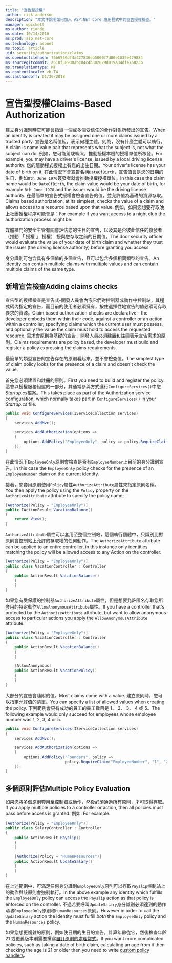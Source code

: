 ```yaml
---
title: "宣告型授權"
author: rick-anderson
description: "本文件說明如何加入 ASP.NET Core 應用程式中的宣告授權檢查。"
manager: wpickett
ms.author: riande
ms.date: 10/14/2016
ms.prod: asp.net-core
ms.technology: aspnet
ms.topic: article
uid: security/authorization/claims
ms.openlocfilehash: 76b6566df4a427836eb5060f7d80e1039e479884
ms.sourcegitcommit: a510f38930abc84c4b302029d019a34dfe76823b
ms.translationtype: MT
ms.contentlocale: zh-TW
ms.lasthandoff: 01/30/2018
---
```

# <a name="claims-based-authorization"></a><span data-ttu-id="1da90-103">宣告型授權</span><span class="sxs-lookup"><span data-stu-id="1da90-103">Claims-Based Authorization</span></span>

<a name="security-authorization-claims-based"></a>

<span data-ttu-id="1da90-104">建立身分識別時它可能會指派一個或多個受信任的合作對象所發出的宣告。</span><span class="sxs-lookup"><span data-stu-id="1da90-104">When an identity is created it may be assigned one or more claims issued by a trusted party.</span></span> <span data-ttu-id="1da90-105">宣告是名稱值組，表示何種主體，則為，沒有什麼主體可以執行。</span><span class="sxs-lookup"><span data-stu-id="1da90-105">A claim is name value pair that represents what the subject is, not what the subject can do.</span></span> <span data-ttu-id="1da90-106">例如，您可能駕駛執照，推動授權本機的授權單位所核發。</span><span class="sxs-lookup"><span data-stu-id="1da90-106">For example, you may have a driver's license, issued by a local driving license authority.</span></span> <span data-ttu-id="1da90-107">您的驅動程式授權上有您的出生日期。</span><span class="sxs-lookup"><span data-stu-id="1da90-107">Your driver's license has your date of birth on it.</span></span> <span data-ttu-id="1da90-108">在此情況下會宣告名稱`DateOfBirth`，宣告值會是您的日期的生日，例如`8th June 1970`簽發者就會推動授權授權單位。</span><span class="sxs-lookup"><span data-stu-id="1da90-108">In this case the claim name would be `DateOfBirth`, the claim value would be your date of birth, for example `8th June 1970` and the issuer would be the driving license authority.</span></span> <span data-ttu-id="1da90-109">在最簡單的宣告式授權會檢查宣告的值，並允許值為基礎的資源存取。</span><span class="sxs-lookup"><span data-stu-id="1da90-109">Claims based authorization, at its simplest, checks the value of a claim and allows access to a resource based upon that value.</span></span> <span data-ttu-id="1da90-110">例如，如果您想要存取晚上社團授權程序可能會是：</span><span class="sxs-lookup"><span data-stu-id="1da90-110">For example if you want access to a night club the authorization process might be:</span></span>

<span data-ttu-id="1da90-111">媒體櫃門的安全主管有關會評估您的生日的宣告，以及其是否彼此信任的簽發者 （推動 「 授權 」 授權） 授與您存取之前的日期值。</span><span class="sxs-lookup"><span data-stu-id="1da90-111">The door security officer would evaluate the value of your date of birth claim and whether they trust the issuer (the driving license authority) before granting you access.</span></span>

<span data-ttu-id="1da90-112">身分識別可包含具有多個值的多個宣告，且可以包含多個相同類型的宣告。</span><span class="sxs-lookup"><span data-stu-id="1da90-112">An identity can contain multiple claims with multiple values and can contain multiple claims of the same type.</span></span>

## <a name="adding-claims-checks"></a><span data-ttu-id="1da90-113">新增宣告檢查</span><span class="sxs-lookup"><span data-stu-id="1da90-113">Adding claims checks</span></span>

<span data-ttu-id="1da90-114">宣告型的授權檢查是宣告式-開發人員會內嵌它們對控制器或動作中控制站，其程式碼內指定的宣告，而目前的使用者必須擁有，按住選擇性地宣告的值必須可存取要求的資源。</span><span class="sxs-lookup"><span data-stu-id="1da90-114">Claim based authorization checks are declarative - the developer embeds them within their code, against a controller or an action within a controller, specifying claims which the current user must possess, and optionally the value the claim must hold to access the requested resource.</span></span> <span data-ttu-id="1da90-115">需求會原則為基礎的宣告，開發人員必須建置和註冊表示宣告需求的原則。</span><span class="sxs-lookup"><span data-stu-id="1da90-115">Claims requirements are policy based, the developer must build and register a policy expressing the claims requirements.</span></span>

<span data-ttu-id="1da90-116">最簡單的類型宣告的宣告存在的原則看起來，並不會檢查值。</span><span class="sxs-lookup"><span data-stu-id="1da90-116">The simplest type of claim policy looks for the presence of a claim and doesn't check the value.</span></span>

<span data-ttu-id="1da90-117">首先您必須建置和註冊的原則。</span><span class="sxs-lookup"><span data-stu-id="1da90-117">First you need to build and register the policy.</span></span> <span data-ttu-id="1da90-118">這會以授權服務組態的一部分，其通常參與方式進行`ConfigureServices()`中您*Startup.cs*檔案。</span><span class="sxs-lookup"><span data-stu-id="1da90-118">This takes place as part of the Authorization service configuration, which normally takes part in `ConfigureServices()` in your *Startup.cs* file.</span></span>

```csharp
public void ConfigureServices(IServiceCollection services)
{
    services.AddMvc();

    services.AddAuthorization(options =>
    {
        options.AddPolicy("EmployeeOnly", policy => policy.RequireClaim("EmployeeNumber"));
    });
}
```

<span data-ttu-id="1da90-119">在此情況下`EmployeeOnly`原則會檢查是否有`EmployeeNumber`上目前的身分識別宣告。</span><span class="sxs-lookup"><span data-stu-id="1da90-119">In this case the `EmployeeOnly` policy checks for the presence of an `EmployeeNumber` claim on the current identity.</span></span>

<span data-ttu-id="1da90-120">接著，您套用原則使用`Policy`屬性`AuthorizeAttribute`屬性來指定原則名稱。</span><span class="sxs-lookup"><span data-stu-id="1da90-120">You then apply the policy using the `Policy` property on the `AuthorizeAttribute` attribute to specify the policy name;</span></span>

```csharp
[Authorize(Policy = "EmployeeOnly")]
public IActionResult VacationBalance()
{
    return View();
}
```

<span data-ttu-id="1da90-121">`AuthorizeAttribute`屬性可以套用至整個控制站，這個執行個體中，只識別比對原則會控制站上允許的存取權的任何動作。</span><span class="sxs-lookup"><span data-stu-id="1da90-121">The `AuthorizeAttribute` attribute can be applied to an entire controller, in this instance only identities matching the policy will be allowed access to any Action on the controller.</span></span>

```csharp
[Authorize(Policy = "EmployeeOnly")]
public class VacationController : Controller
{
    public ActionResult VacationBalance()
    {
    }
}
```

<span data-ttu-id="1da90-122">如果您有受保護的控制器`AuthorizeAttribute`屬性，但是想要允許匿名存取您所套用的特定動作`AllowAnonymousAttribute`屬性。</span><span class="sxs-lookup"><span data-stu-id="1da90-122">If you have a controller that's protected by the `AuthorizeAttribute` attribute, but want to allow anonymous access to particular actions you apply the `AllowAnonymousAttribute` attribute.</span></span>

```csharp
[Authorize(Policy = "EmployeeOnly")]
public class VacationController : Controller
{
    public ActionResult VacationBalance()
    {
    }

    [AllowAnonymous]
    public ActionResult VacationPolicy()
    {
    }
}
```

<span data-ttu-id="1da90-123">大部分的宣告會隨附的值。</span><span class="sxs-lookup"><span data-stu-id="1da90-123">Most claims come with a value.</span></span> <span data-ttu-id="1da90-124">建立原則時，您可以指定允許值的清單。</span><span class="sxs-lookup"><span data-stu-id="1da90-124">You can specify a list of allowed values when creating the policy.</span></span> <span data-ttu-id="1da90-125">下列範例會只有成功的員工的員工數目是 1、 2、 3、 4 或 5。</span><span class="sxs-lookup"><span data-stu-id="1da90-125">The following example would only succeed for employees whose employee number was 1, 2, 3, 4 or 5.</span></span>

```csharp
public void ConfigureServices(IServiceCollection services)
{
    services.AddMvc();

    services.AddAuthorization(options =>
    {
        options.AddPolicy("Founders", policy =>
                          policy.RequireClaim("EmployeeNumber", "1", "2", "3", "4", "5"));
    });
}
```

## <a name="multiple-policy-evaluation"></a><span data-ttu-id="1da90-126">多個原則評估</span><span class="sxs-lookup"><span data-stu-id="1da90-126">Multiple Policy Evaluation</span></span>

<span data-ttu-id="1da90-127">如果您將多個原則套用至控制器或動作，然後必須通過所有原則，才可取得存取。</span><span class="sxs-lookup"><span data-stu-id="1da90-127">If you apply multiple policies to a controller or action, then all policies must pass before access is granted.</span></span> <span data-ttu-id="1da90-128">例如: </span><span class="sxs-lookup"><span data-stu-id="1da90-128">For example:</span></span>

```csharp
[Authorize(Policy = "EmployeeOnly")]
public class SalaryController : Controller
{
    public ActionResult Payslip()
    {
    }

    [Authorize(Policy = "HumanResources")]
    public ActionResult UpdateSalary()
    {
    }
}
```

<span data-ttu-id="1da90-129">在上述範例中，可滿足任何身分識別`EmployeeOnly`原則可以存取`Payslip`控制站上的動作與該原則會強制執行。</span><span class="sxs-lookup"><span data-stu-id="1da90-129">In the above example any identity which fulfills the `EmployeeOnly` policy can access the `Payslip` action as that policy is enforced on the controller.</span></span> <span data-ttu-id="1da90-130">不過若要呼叫`UpdateSalary`身分識別必須達到的動作*兩者*`EmployeeOnly`原則和`HumanResources`原則。</span><span class="sxs-lookup"><span data-stu-id="1da90-130">However in order to call the `UpdateSalary` action the identity must fulfill *both* the `EmployeeOnly` policy and the `HumanResources` policy.</span></span>

<span data-ttu-id="1da90-131">如果您想更複雜的原則，例如使日期的生日的宣告，計算年齡從它，然後檢查年齡 21 或更舊版本則需要撰寫[自訂原則的處理常式](policies.md)。</span><span class="sxs-lookup"><span data-stu-id="1da90-131">If you want more complicated policies, such as taking a date of birth claim, calculating an age from it then checking the age is 21 or older then you need to write [custom policy handlers](policies.md).</span></span>
